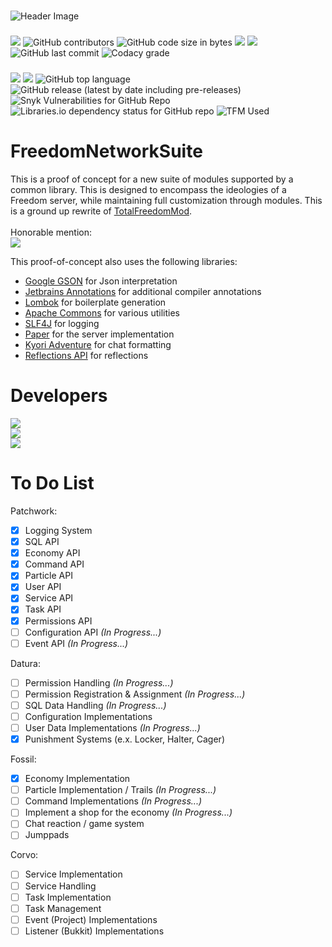 [Google GSON]: https://github.com/google/gson "Google GSON"

[Jetbrains Annotations]: https://github.com/JetBrains/JetBrains.Annotations "JetBrains Annotations"

[Lombok]: https://github.com/projectlombok/lombok "Lombok"

[Apache Commons]: https://github.com/apache/commons-lang "Apache Commons"

[SLF4J]: https://github.com/qos-ch/slf4j "SLF4J"

[Paper]: https://github.com/PaperMC/Paper "Paper"

[Kyori Adventure]: https://github.com/KyoriPowered/adventure "Kyori Adventure"

[Reflections API]: https://github.com/ronmamo/reflections "Reflections API"

[TotalFreedomMod]: https://github.com/AtlasMediaGroup/TotalFreedomMod "TotalFreedomMod"

#####

![Header Image](https://media.discordapp.net/attachments/436759124953399296/1107175759941996544/20230514_002037_0000.png)

###

[<img src="https://img.shields.io/static/v1?label=%20&message=Help%20Wanted&color=red&style=for-the-badge">](https://discord.gg/4PdtmrVNRx)
![GitHub contributors](https://img.shields.io/github/contributors/AtlasMediaGroup/Freedom-Network-Suite?style=for-the-badge)
![GitHub code size in bytes](https://img.shields.io/github/languages/code-size/AtlasMediaGroup/Freedom-Network-Suite?style=for-the-badge)
[<img src="https://img.shields.io/github/issues/AtlasMediaGroup/Freedom-Network-Suite?style=for-the-badge">](https://github.com/AtlasMediaGroup/Freedom-Network-Suite/issues)
[<img src="https://img.shields.io/github/issues-pr/AtlasMediaGroup/Freedom-Network-Suite?style=for-the-badge">](https://github.com/AtlasMediaGroup/Freedom-Network-Suite/pulls)
![GitHub last commit](https://img.shields.io/github/last-commit/AtlasMediaGroup/Freedom-Network-Suite?style=for-the-badge)
![Codacy grade](https://img.shields.io/codacy/grade/176b8003312c4602afb9be7706aef146?style=for-the-badge)

###

[<img src="https://img.shields.io/static/v1?label=Roadmap&message=Google%20Docs&color=4285F4&style=for-the-badge&logo=googledrive">](https://docs.google.com/document/d/197fwNo076RsCiPW6e6QWaGEzTGnDcRuf5FBA6lNeiPE)
[<img src="https://img.shields.io/github/license/AtlasMediaGroup/Freedom-Network-Suite?style=for-the-badge">](https://github.com/AtlasMediaGroup/Freedom-Network-Suite/blob/kitchen-sink/LICENSE.md)
![GitHub top language](https://img.shields.io/github/languages/top/AtlasMediaGroup/Freedom-Network-Suite?style=for-the-badge&logo=github)
![GitHub release (latest by date including pre-releases)](https://img.shields.io/github/v/release/AtlasMediaGroup/Freedom-Network-Suite?include_prereleases&style=for-the-badge&logo=github)
![Snyk Vulnerabilities for GitHub Repo](https://img.shields.io/snyk/vulnerabilities/github/AtlasMediaGroup/Freedom-Network-Suite?style=for-the-badge)
![Libraries.io dependency status for GitHub repo](https://img.shields.io/librariesio/github/AtlasMediaGroup/Freedom-Network-Suite?style=for-the-badge)
![TFM Used](https://img.shields.io/static/v1?label=TFM%20Code%20Used&message=0%25&color=red&style=for-the-badge&logo=tensorflow)

# FreedomNetworkSuite

This is a proof of concept for a new suite of modules supported by a common library.
This is designed to encompass the ideologies of a Freedom server, while maintaining full customization through modules.
This is a ground up rewrite of [TotalFreedomMod].
<br>
<br>
Honorable mention:
<br>
[<img src="https://img.shields.io/static/v1?label=Plex&message=A%20New%20Freedom%20Plugin&color=4285F4&style=flat-square&logo=plex)">](https://github.com/plexusorg/Plex)

This proof-of-concept also uses the following libraries:

- [Google GSON] for Json interpretation
- [Jetbrains Annotations] for additional compiler annotations
- [Lombok] for boilerplate generation
- [Apache Commons] for various utilities
- [SLF4J] for logging
- [Paper] for the server implementation
- [Kyori Adventure] for chat formatting
- [Reflections API] for reflections

# Developers

[<img src="https://img.shields.io/static/v1?label=Developer&message=Patches&color=blueviolet&style=for-the-badge&logo=intellijidea">](https://github.com/Paldiu)
<br />
[<img src="https://img.shields.io/static/v1?label=Developer&message=Video&color=blueviolet&style=for-the-badge&logo=intellijidea">](https://github.com/VideoGameSmash12)
<br />
[<img src="https://img.shields.io/static/v1?label=Developer&message=Allink&color=blueviolet&style=for-the-badge&logo=intellijidea">](https://github.com/allinkdev)

# To Do List

Patchwork:

- [x] Logging System
- [x] SQL API
- [x] Economy API
- [x] Command API
- [x] Particle API
- [x] User API
- [x] Service API
- [x] Task API
- [x] Permissions API
- [ ] Configuration API *(In Progress...)*
- [ ] Event API *(In Progress...)*

Datura:

- [ ] Permission Handling *(In Progress...)*
- [ ] Permission Registration & Assignment *(In Progress...)*
- [ ] SQL Data Handling *(In Progress...)*
- [ ] Configuration Implementations 
- [ ] User Data Implementations *(In Progress...)*
- [x] Punishment Systems (e.x. Locker, Halter, Cager)

Fossil:

- [x] Economy Implementation
- [ ] Particle Implementation / Trails *(In Progress...)*
- [ ] Command Implementations *(In Progress...)*
- [ ] Implement a shop for the economy *(In Progress...)*
- [ ] Chat reaction / game system 
- [ ] Jumppads

Corvo:

- [ ] Service Implementation
- [ ] Service Handling
- [ ] Task Implementation
- [ ] Task Management
- [ ] Event (Project) Implementations
- [ ] Listener (Bukkit) Implementations
